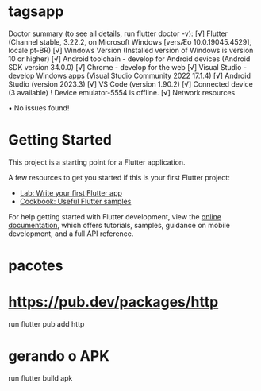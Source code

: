 # tagsapp

Doctor summary (to see all details, run flutter doctor -v):
[√] Flutter (Channel stable, 3.22.2, on Microsoft Windows [versÆo 10.0.19045.4529], locale pt-BR)
[√] Windows Version (Installed version of Windows is version 10 or higher)
[√] Android toolchain - develop for Android devices (Android SDK version 34.0.0)
[√] Chrome - develop for the web
[√] Visual Studio - develop Windows apps (Visual Studio Community 2022 17.1.4)
[√] Android Studio (version 2023.3)
[√] VS Code (version 1.90.2)
[√] Connected device (3 available)
    ! Device emulator-5554 is offline.
[√] Network resources

• No issues found!

# Getting Started
This project is a starting point for a Flutter application.

A few resources to get you started if this is your first Flutter project:
- [Lab: Write your first Flutter app](https://docs.flutter.dev/get-started/codelab)
- [Cookbook: Useful Flutter samples](https://docs.flutter.dev/cookbook)

For help getting started with Flutter development, view the
[online documentation](https://docs.flutter.dev/), which offers tutorials,
samples, guidance on mobile development, and a full API reference.

# pacotes
# https://pub.dev/packages/http
run flutter pub add http

# gerando o APK 
run flutter build apk
